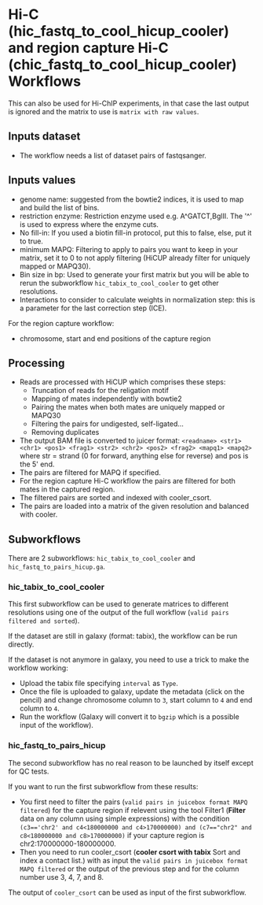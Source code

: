 # Hi-C (hic_fastq_to_cool_hicup_cooler) and region capture Hi-C (chic_fastq_to_cool_hicup_cooler) Workflows

This can also be used for Hi-ChIP experiments, in that case the last output is ignored and the matrix to use is `matrix with raw values`.

## Inputs dataset

- The workflow needs a list of dataset pairs of fastqsanger.

## Inputs values

- genome name: suggested from the bowtie2 indices, it is used to map and build the list of bins.
- restriction enzyme: Restriction enzyme used e.g. A^GATCT,BglII. The '^' is used to express where the enzyme cuts.
- No fill-in: If you used a biotin fill-in protocol, put this to false, else, put it to true.
- minimum MAPQ: Filtering to apply to pairs you want to keep in your matrix, set it to 0 to not apply filtering (HiCUP already filter for uniquely mapped or MAPQ30).
- Bin size in bp: Used to generate your first matrix but you will be able to rerun the subworkflow `hic_tabix_to_cool_cooler` to get other resolutions.
- Interactions to consider to calculate weights in normalization step: this is a parameter for the last correction step (ICE).

For the region capture workflow:

- chromosome, start and end positions of the capture region

## Processing

- Reads are processed with HiCUP which comprises these steps:
  - Truncation of reads for the religation motif
  - Mapping of mates independently with bowtie2
  - Pairing the mates when both mates are uniquely mapped or MAPQ30
  - Filtering the pairs for undigested, self-ligated...
  - Removing duplicates
- The output BAM file is converted to juicer format: `<readname> <str1> <chr1> <pos1> <frag1> <str2> <chr2> <pos2> <frag2> <mapq1> <mapq2>` where str = strand (0 for forward, anything else for reverse) and pos is the 5' end.
- The pairs are filtered for MAPQ if specified.
- For the region capture Hi-C workflow the pairs are filtered for both mates in the captured region.
- The filtered pairs are sorted and indexed with cooler_csort.
- The pairs are loaded into a matrix of the given resolution and balanced with cooler.

## Subworkflows

There are 2 subworkflows: `hic_tabix_to_cool_cooler` and `hic_fastq_to_pairs_hicup.ga`.

### hic_tabix_to_cool_cooler

This first subworkflow can be used to generate matrices to different resolutions using one of the output of the full workflow (`valid pairs filtered and sorted`).

If the dataset are still in galaxy (format: tabix), the workflow can be run directly.

If the dataset is not anymore in galaxy, you need to use a trick to make the workflow working:

  - Upload the tabix file specifying `interval` as `Type`.
  - Once the file is uploaded to galaxy, update the metadata (click on the pencil) and change chromosome column to `3`, start column to `4` and end column to `4`.
  - Run the workflow (Galaxy will convert it to `bgzip` which is a possible input of the workflow).

### hic_fastq_to_pairs_hicup

The second subworkflow has no real reason to be launched by itself except for QC tests.

If you want to run the first subworkflow from these results:

- You first need to filter the pairs (`valid pairs in juicebox format MAPQ filtered`) for the capture region if relevent using the tool Filter1 (**Filter** data on any column using simple expressions) with the condition `(c3=='chr2' and c4<180000000 and c4>170000000) and (c7=="chr2" and c8<180000000 and c8>170000000)` if your capture region is chr2:170000000-180000000.
- Then you need to run cooler_csort (**cooler csort with tabix** Sort and index a contact list.) with as input the `valid pairs in juicebox format MAPQ filtered` or the output of the previous step and for the column number use 3, 4, 7, and 8.

The output of `cooler_csort` can be used as input of the first subworkflow.
